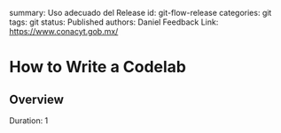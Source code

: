 summary: Uso adecuado del Release
id: git-flow-release
categories: git
tags: git
status: Published 
authors: Daniel
Feedback Link: https://www.conacyt.gob.mx/

# How to Write a Codelab
<!-- ------------------------ -->
## Overview 
Duration: 1



